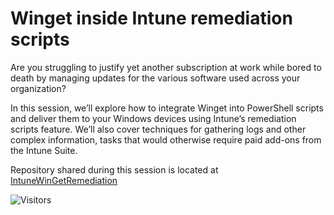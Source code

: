 # Winget inside Intune remediation scripts

Are you struggling to justify yet another subscription at work while bored to death by managing updates for the various software used across your organization?

In this session, we’ll explore how to integrate Winget into PowerShell scripts and deliver them to your Windows devices using Intune’s remediation scripts feature. We’ll also cover techniques for gathering logs and other complex information, tasks that would otherwise require paid add-ons from the Intune Suite.

Repository shared during this session is located at [IntuneWinGetRemediation](https://github.com/switch-ch/IntuneWinGetRemediation)

![Visitors](https://api.visitorbadge.io/api/visitors?path=https%3A%2F%2Fgithub.com%2Fpsconfeu%2F2025%2FDavidSass%2Fwinget-with-intune%2Freadme.md&countColor=%23263759)
